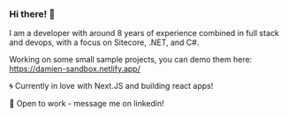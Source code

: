 ### Hi there! 👋

I am a developer with around 8 years of experience combined in full stack and devops, with a focus on Sitecore, .NET, and C#. 

Working on some small sample projects, you can demo them here:
https://damien-sandbox.netlify.app/

🌀 Currently in love with Next.JS and building react apps!

📩 Open to work - message me on linkedin! 

<!--
**SleepyDamien/SleepyDamien** is a ✨ _special_ ✨ repository because its `README.md` (this file) appears on your GitHub profile.

Here are some ideas to get you started:

- 🔭 I’m currently working on ...
- 🌱 I’m currently learning ...
- 👯 I’m looking to collaborate on ...
- 🤔 I’m looking for help with ...
- 💬 Ask me about ...
- 📫 How to reach me: ...
- 😄 Pronouns: ...
- ⚡ Fun fact: ...
-->
